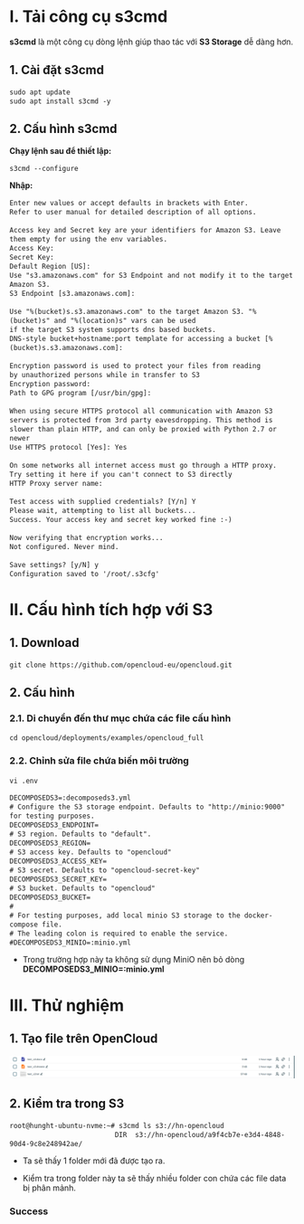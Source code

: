 # I. Tải công cụ s3cmd
**s3cmd** là một công cụ dòng lệnh giúp thao tác với **S3 Storage** dễ dàng hơn.

## 1. Cài đặt s3cmd
```
sudo apt update
sudo apt install s3cmd -y
```

## 2. Cấu hình s3cmd
**Chạy lệnh sau để thiết lập:**
```
s3cmd --configure
```

**Nhập:**
```
Enter new values or accept defaults in brackets with Enter.
Refer to user manual for detailed description of all options.

Access key and Secret key are your identifiers for Amazon S3. Leave them empty for using the env variables.
Access Key: 
Secret Key: 
Default Region [US]:           
Use "s3.amazonaws.com" for S3 Endpoint and not modify it to the target Amazon S3.
S3 Endpoint [s3.amazonaws.com]: 

Use "%(bucket)s.s3.amazonaws.com" to the target Amazon S3. "%(bucket)s" and "%(location)s" vars can be used
if the target S3 system supports dns based buckets.
DNS-style bucket+hostname:port template for accessing a bucket [%(bucket)s.s3.amazonaws.com]: 

Encryption password is used to protect your files from reading
by unauthorized persons while in transfer to S3
Encryption password: 
Path to GPG program [/usr/bin/gpg]: 

When using secure HTTPS protocol all communication with Amazon S3
servers is protected from 3rd party eavesdropping. This method is
slower than plain HTTP, and can only be proxied with Python 2.7 or newer
Use HTTPS protocol [Yes]: Yes

On some networks all internet access must go through a HTTP proxy.
Try setting it here if you can't connect to S3 directly
HTTP Proxy server name: 

Test access with supplied credentials? [Y/n] Y
Please wait, attempting to list all buckets...
Success. Your access key and secret key worked fine :-)

Now verifying that encryption works...
Not configured. Never mind.

Save settings? [y/N] y
Configuration saved to '/root/.s3cfg'
```

# II. Cấu hình tích hợp với S3 
## 1. Download
```
git clone https://github.com/opencloud-eu/opencloud.git
```

## 2. Cấu hình
### 2.1. Di chuyển đến thư mục chứa các file cấu hình 
```
cd opencloud/deployments/examples/opencloud_full
```

### 2.2. Chỉnh sửa file chứa biến môi trường
```
vi .env
```

```
DECOMPOSEDS3=:decomposeds3.yml
# Configure the S3 storage endpoint. Defaults to "http://minio:9000" for testing purposes.
DECOMPOSEDS3_ENDPOINT=
# S3 region. Defaults to "default".
DECOMPOSEDS3_REGION=
# S3 access key. Defaults to "opencloud"
DECOMPOSEDS3_ACCESS_KEY=
# S3 secret. Defaults to "opencloud-secret-key"
DECOMPOSEDS3_SECRET_KEY=
# S3 bucket. Defaults to "opencloud"
DECOMPOSEDS3_BUCKET=
#
# For testing purposes, add local minio S3 storage to the docker-compose file.
# The leading colon is required to enable the service.
#DECOMPOSEDS3_MINIO=:minio.yml
```
- Trong trường hợp này ta không sử dụng MiniO nên bỏ dòng **DECOMPOSEDS3_MINIO=:minio.yml**

# III. Thử nghiệm
## 1. Tạo file trên OpenCloud
![](./images/OpenCloud.png)

## 2. Kiểm tra trong S3
```
root@hunght-ubuntu-nvme:~# s3cmd ls s3://hn-opencloud
                          DIR  s3://hn-opencloud/a9f4cb7e-e3d4-4848-90d4-9c8e248942ae/
```

- Ta sẽ thấy 1 folder mới đã được tạo ra.

- Kiểm tra trong folder này ta sẽ thấy nhiều folder con chứa các file data bị phân mảnh.

### Success